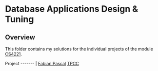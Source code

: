 # Database Applications Design & Tuning

## Overview
This folder contains my solutions for the individual projects of the module [CS4221](https://nusmods.com/courses/CS4221/database-applications-design-and-tuning).

Project
------- |
[Fabian Pascal](https://github.com/shumarb/coursework/tree/master/database-applications-design-and-tuning/fabian-pascal)
[TPCC](https://github.com/shumarb/coursework/tree/master/database-applications-design-and-tuning/tpcc)

